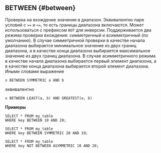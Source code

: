 ## BETWEEN {#between}

Проверка на вхождение значения в диапазон. Эквивалентно паре условий с `>=` и `<=`, то есть границы диапазона включаются. Может использоваться с префиксом  `NOT` для инверсии.
Поддерживается два режима проверки вхождения: симметричный и асимметричный (по умолчанию). В случае симметричной проверки в качестве начала диапазона выбирается минимальное значение из двух границ диапазона, а в качестве конца диапазона выбирается максимальное значение из двух границ диапазона. В случае асимметричного режима в качестве начала диапазона выбирается первый элемент диапазона, а в качестве конца диапазона выбирается второй элемент диапазона.
Иными словами выражение
``` yql
x BETWEEN SYMMETRIC a AND b
```
эквивалентно
``` yql
x BETWEEN LEAST(a, b) AND GREATEST(a, b)
```

**Примеры**

``` yql
SELECT * FROM my_table
WHERE key BETWEEN 10 AND 20;
```

``` yql
SELECT * FROM my_table
WHERE key BETWEEN SYMMETRIC 20 AND 10;
```

``` yql
SELECT * FROM my_table
WHERE key NOT BETWEEN ASYMMETRIC 10 AND 20;
```

